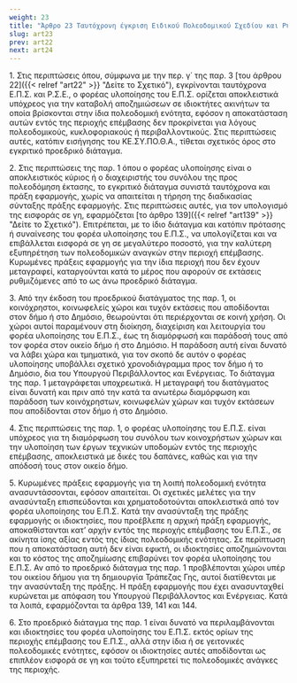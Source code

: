 ```yaml
---
weight: 23
title: "Άρθρο 23 Ταυτόχρονη έγκριση Ειδικού Πολεοδομικού Σχεδίου και Ρυμοτομικού Σχεδίου Εφαρμογής"
slug: art23
prev: art22
next: art24
---
```


1\. Στις περιπτώσεις όπου, σύμφωνα με την περ. γ΄ της παρ. 3 [του άρθρου 22]({{< relref "art22" >}} "Δείτε το Σχετικό"), εγκρίνονται ταυτόχρονα Ε.Π.Σ. και Ρ.Σ.Ε., ο φορέας υλοποίησης του Ε.Π.Σ. ορίζεται αποκλειστικά υπόχρεος για την καταβολή αποζημιώσεων σε ιδιοκτήτες ακινήτων τα οποία βρίσκονται στην ίδια πολεοδομική ενότητα, εφόσον η αποκατάσταση αυτών εντός της περιοχής επέμβασης δεν προκρίνεται για λόγους πολεοδομικούς, κυκλοφοριακούς ή περιβαλλοντικούς. Στις περιπτώσεις αυτές, κατόπιν εισήγησης του ΚΕ.ΣΥ.ΠΟ.Θ.Α., τίθεται σχετικός όρος στο εγκριτικό προεδρικό διάταγμα.

2\. Στις περιπτώσεις της παρ. 1 όπου ο φορέας υλοποίησης είναι ο αποκλειστικός κύριος ή ο διαχειριστής του συνόλου της προς πολεοδόμηση έκτασης, το εγκριτικό διάταγμα συνιστά ταυτόχρονα και πράξη εφαρμογής, χωρίς να απαιτείται η τήρηση της διαδικασίας σύνταξης πράξης εφαρμογής. Στις περιπτώσεις αυτές, για τον υπολογισμό της εισφοράς σε γη, εφαρμόζεται [το άρθρο 139]({{< relref "art139" >}} "Δείτε το Σχετικό"). Επιτρέπεται, με το ίδιο διάταγμα και κατόπιν πρότασης ή συναίνεσης του φορέα υλοποίησης του Ε.Π.Σ., να υπολογίζεται και να επιβάλλεται εισφορά σε γη σε μεγαλύτερο ποσοστό, για την καλύτερη εξυπηρέτηση των πολεοδομικών αναγκών στην περιοχή επέμβασης. Κυρωμένες πράξεις εφαρμογής για την ίδια περιοχή που δεν έχουν μεταγραφεί, καταργούνται κατά το μέρος που αφορούν σε εκτάσεις ρυθμιζόμενες από το ως άνω προεδρικό διάταγμα.

3\. Από την έκδοση του προεδρικού διατάγματος της παρ. 1, οι κοινόχρηστοι, κοινωφελείς χώροι και τυχόν εκτάσεις που αποδίδονται στον δήμο ή στο Δημόσιο, θεωρούνται ότι περιέρχονται σε κοινή χρήση. Οι χώροι αυτοί παραμένουν στη διοίκηση, διαχείριση και λειτουργία του φορέα υλοποίησης του Ε.Π.Σ., έως τη διαμόρφωσή και παράδοσή τους από τον φορέα στον οικείο δήμο ή στο Δημόσιο. Η παράδοση αυτή είναι δυνατό να λάβει χώρα και τμηματικά, για τον σκοπό δε αυτόν ο φορέας υλοποίησης υποβάλλει σχετικό χρονοδιάγραμμα προς τον δήμο ή το Δημόσιο, δια του Υπουργού Περιβάλλοντος και Ενέργειας. Το διάταγμα της παρ. 1 μεταγράφεται υποχρεωτικά. Η μεταγραφή του διατάγματος είναι δυνατή και πριν από την κατά τα ανωτέρω διαμόρφωση και παράδοση των κοινόχρηστων, κοινωφελών χώρων και τυχόν εκτάσεων που αποδίδονται στον δήμο ή στο Δημόσιο.

4\. Στις περιπτώσεις της παρ. 1, ο φορέας υλοποίησης του Ε.Π.Σ. είναι υπόχρεος για τη διαμόρφωση του συνόλου των κοινοχρήστων χώρων και την υλοποίηση των έργων τεχνικών υποδομών εντός της περιοχής επέμβασης, αποκλειστικά με δικές του δαπάνες, καθώς και για την απόδοσή τους στον οικείο δήμο.

5\. Κυρωμένες πράξεις εφαρμογής για τη λοιπή πολεοδομική ενότητα ανασυντάσσονται, εφόσον απαιτείται. Οι σχετικές μελέτες για την ανασύνταξη επισπεύδονται και χρηματοδοτούνται αποκλειστικά από τον φορέα υλοποίησης του Ε.Π.Σ. Κατά την ανασύνταξη της πράξης εφαρμογής οι ιδιοκτησίες, που προέβλεπε η αρχική πράξη εφαρμογής, αποκαθίστανται κατ’ αρχήν εντός της περιοχής επέμβασης του Ε.Π.Σ., σε ακίνητα ίσης αξίας εντός της ίδιας πολεοδομικής ενότητας. Σε περίπτωση που η αποκατάσταση αυτή δεν είναι εφικτή, οι ιδιοκτησίες αποζημιώνονται και το κόστος της αποζημίωσης επιβαρύνει τον φορέα υλοποίησης του Ε.Π.Σ. Αν από το προεδρικό διάταγμα της παρ. 1 προβλέπονται χώροι υπέρ του οικείου δήμου για τη δημιουργία Τράπεζας Γης, αυτοί διατίθενται με την ανασύνταξη της πράξης. Η πράξη εφαρμογής που έχει ανασυνταχθεί κυρώνεται με απόφαση του Υπουργού Περιβάλλοντος και Ενέργειας. Κατά τα λοιπά, εφαρμόζονται τα άρθρα 139, 141 και 144.

6\. Στο προεδρικό διάταγμα της παρ. 1 είναι δυνατό να περιλαμβάνονται και ιδιοκτησίες του φορέα υλοποίησης του Ε.Π.Σ. εκτός ορίων της περιοχής επέμβασης του Ε.Π.Σ., αλλά στην ίδια ή σε γειτονικές πολεοδομικές ενότητες, εφόσον οι ιδιοκτησίες αυτές αποδίδονται ως επιπλέον εισφορά σε γη και τούτο εξυπηρετεί τις πολεοδομικές ανάγκες της περιοχής.


